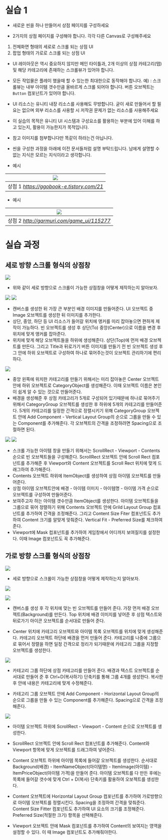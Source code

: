 # 실습 1

* 새로운 씬을 하나 만들어서 상점 페이지를 구성하세요

* 2가지의 상점 페이지를 구성해야 합니다. 각각 다른 Canvas로 구성해주세요

1. 전체화면 형태의 세로로 스크롤 되는 상점 UI
2. 팝업 형태의 가로로 스크롤 되는 상점 UI

* UI 레이아웃은 역시 중요하지 않지만 메인 타이틀과, 2개 이상의 상점 카테고리(탭) 및 해당 카테고리에 존재하는 스크롤뷰가 있어야 합니다.

* 모든 작업물은 플레이 했을때 할 수 있는한 최대한으로 동작해야 합니다. 예) : 스크롤뷰는 내부 아이템 갯수만큼 올바르게 스크롤 되어야 합니다. 버튼 오브젝트는 `Button` 컴포넌트가 있어야 합니다.

* UI 리소스는 유니티 내장 리소스를 사용해도 무방합니다. 굳이 새로 만들어서 할 필요는 없으며 외부 리소스를 사용할 시 저작권 문제가 없는 리소스를 사용해주세요

* 이 실습의 목적은 유니티 UI 시스템과 구성요소를 활용하는 부분에 있어 이해를 하고 있는지, 활용이 가능한지가 목적입니다.

* 참고 이미지를 첨부합니다만 똑같이 하라는건 아닙니다.

* 씬을 구성한 과정을 아래에 이전 문서들처럼 설명 부탁드립니다. 남에게 설명할 수 없는 지식은 모르는 지식이라고 생각합니다.

* 예시

| ![](./Images/UIPractice_2.PNG) |
|:--:|
| 상점 1 *https://ggobook-e.tistory.com/21* |

* 예시

| ![](./Images/UIPractice_3.PNG) |
|:--:|
| 상점 2 *http://garmuri.com/game_ui/115277* |



# 실습 과정

## 세로 방향 스크롤 형식의 상점창
![](./Images/Unity_Test_2_1.PNG)

* 위와 같이 세로 방향으로 스크롤이 가능한 상점창을 어떻게 제작하는지 알아보자.

![](./Images/Unity_Test_2_2.PNG)
![](./Images/Unity_Test_2_3.PNG)

* 캔버스를 생성한 뒤 가장 큰 부분인 배경 이미지를 만들어준다. UI 오브젝트 중 Image 오브젝트를 생성한 뒤 이미지를 추가한다.
* 상단, 중앙, 하단 등 UI 리소스가 들어갈 위치에 앵커를 미리 잡아놓으면 편하게 제작이 가능하다. 빈 오브젝트를 생성 후 상단(To) 중앙(Center)으로 이름을 변경 후 위치에 맞게 앵커를 잡아준다.
* 위치에 맞게 해당 오브젝트들을 하위에 생성해준다. 상단(Top)에 먼저 배경 오브젝트를 만든다. 그리고 Title과 뒤로가기 버튼 이미지를 만들기 전 빈 오브젝트 생성 후 그 안에 하위 오브젝트로 구성하여 하나로 묶어주는것이 오브젝트 관리하기에 편리하다.

![](./Images/Unity_Test_2_4.PNG)

* 중앙 왼쪽에 위치한 카테고리를 만들기 위해서는 미리 잡아놓은 Center 오브젝트 안에 하위 오브젝트로 CategoryObject를 생성해준다. 이때 오브젝트 이름은 본인이 쉽게 알 수 있는 것으로 만들어준다.
* 배경을 생성해준 후 상점 카테고리가 5개로 구성되어 있기때문에 하나로 묶어주기 위해서 CategoryGroup 오브젝트를 생성한 후 하위에 5개의 카테고리를 만들어준다. 5개의 카테고리를 일정한 간격으로 정렬시키기 위해 CategoryGroup 오브젝트 안에 Add Component - Vertical Layout Group의 순으로 그룹을 만들 수 있는 Component를 추가해준다. 각 오브젝트의 간격을 조정하려면 Spacing으로 조절하면 된다.

![](./Images/Unity_Test_2_5.PNG)
![](./Images/Unity_Test_2_6.PNG)

* 스크롤 가능한 아이템 창을 만들기 위해서는 ScrollRect - Viewport - Contents 순으로 빈 오브젝트들을 구성해준다. ScrollRect 오브젝트 안에 Scroll Rect 컴포넌트를 추가해준 후 Viewport와 Content 오브젝트를 Scroll Rect 위치에 맞게 드래그하여 추가해준다.
* Contents 오브젝트 하위에 ItemObject를 생성하여 상점 아이템 오브젝트를 만들어준다. 
* 상점 아이템 오브젝트안에 배경 - 아이템 이미지 - 아이템명 - 아이템 가격 순으로 오브젝트를 구성하여 만들어준다.
* 보여주고자 하는 아이템 갯수만큼 ItemObject를 생성한다. 아이템 오브젝트들을 그룹으로 묶어 정렬하기 위해 Contents 오브젝트 안에 Grild Layout Group 컴포넌트를 추가하여 간격을 조정해준다. 그리고 Content Size Fiter 컴포넌트도 추가하여 Content 크기를 알맞게 맞춰준다. Vertical Fit - Preferred Size를 체크하여 준다.
* Viewport에 Mask 컴포넌트를 추가하여 게임창에서 어디까지 보여질지를 설정한다. 이때 Image 컴포넌트도 꼭 추가해준다.



## 가로 방향 스크롤 형식의 상점창

![](./Images/Unity_Test_3_1.png)

* 세로 방향으로 스크롤이 가능한 상점창을 어떻게 제작하는지 알아보자.

![](./Images/Unity_Test_3_2.PNG)

![](./Images/Unity_Test_3_3.PNG)

* 캔버스를 생성 후 각 위치에 맞는 빈 오브젝트를 만들어 준다. 가장 먼저 배경 오브젝트(Background)를 만든다. Top 위치에 배경 이미지를 넣어준 후 상점 텍스트와 뒤로가기 아이콘 오브젝트를 순서대로 만들어 준다.

* Center 위치에 카테고리 오브젝트와 아이템 목록 오브젝트를 위치에 맞게 생성해준다. 카테고리 오브젝트 하단에 배경을 먼저 만들어 준다. 카테고리를 나중에 그룹으로 묶어서 정렬을 하면 일정 간격으로 정리가 되기때문에 카테고리 그룹을 지정할 오브젝트를 생성한다.

![](./Images/Unity_Test_3_4.PNG)

* 카테고리 그룹 하단에 상점 카테고리를 만들어 준다. 배경과 텍스트 오브젝트를 순서대로 만들어 준 후 Ctrl+D(복사하기) 단축키를 통해 그룹 4개를 생성한다. 복사한 후 안에 내용은 카테고리에 맞게 수정해준다.

* 카테고리 그룹 오브젝트 안에 Add Component - Horizontal Layout Group의 순으로 그룹을 만들 수 있는 Component를 추가해준다. Spacing으로 간격을 조정해준다.

![](./Images/Unity_Test_3_5.PNG)


* 아이템 오브젝트 하위에 ScrollRect - Viewport - Content 순으로 오브젝트를 생성한다.

* ScrollRect 오브젝트 안에 Scroll Rect 컴포넌트를 추가해준다. Content와 Viewport 항목에 맞게 오브젝트를 드래그하여 넣어준다.

* Content 오브젝트 하위에 아이템 목록에 들어갈 오브젝트를 생성한다. 순서대로 Background(배경) - ItemNameObject(아이템명) - ItemImage(아이템) - ItemPriceObject(아이템 가격)을 만들어 준다. 아이템 오브젝트를 다 만든 후에는 목록에 들어갈 갯수에 맞게 Ctrl + D(복사) 단축키를 활용하여 오보젝트를 생성한다.

* Content 오브젝트에 Horizontal Layout Group 컴포넌트를 추가하여 가로방향으로 아이템 오브젝트를 정렬시킨다. Spacing을 조정하여 간격을 맞춰준다. Content Size Fitter 컴포넌트도 추가하여 UI 요소의 크기를 조정해준다. Preferred Size(적절한 크기) 항목을 선택해준다.

* Viewport 오브젝트 안에 Mask 컴포넌트를 추가하여 Content의 보여지는 영역을 설정할 수 있다. 이 때 Image 컴포넌트도 추가해줘야한다.

